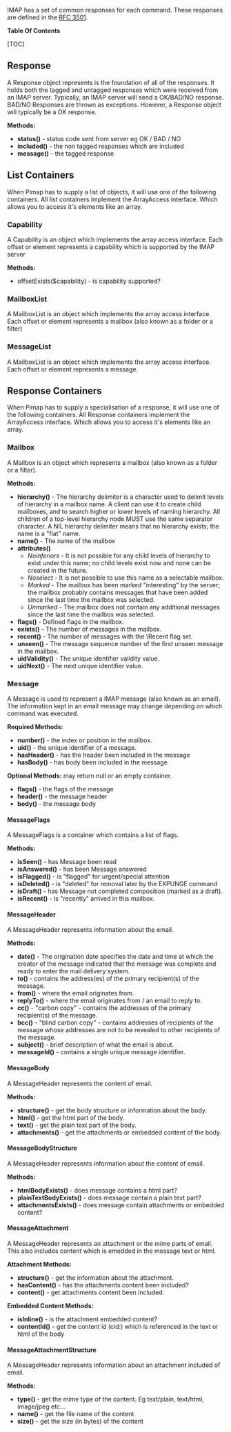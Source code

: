 IMAP has a set of common responses for each command. These responses are defined in the [RFC 3501](https://tools.ietf.org/html/rfc3501).

**Table Of Contents**

[TOC]

## Response
A Response object represents is the foundation of all of the responses. It holds both the tagged and untagged responses which 
were received from an IMAP server. Typically,  an IMAP server will send a OK/BAD/NO response. BAD/NO Responses are thrown
as exceptions. However, a Response object will typically be a OK response.

**Methods:**
- **status()** - status code sent from server eg OK / BAD / NO
- **included()** - the non tagged responses which are included
- **message()** -  the tagged response

## List Containers
When Pimap has to supply a list of objects, it will use one of the following containers. All list containers implement
the ArrayAccess interface. Which allows you to access it's elements like an array.

### Capability
A Capability is an object which implements the array access interface. Each offset or element represents a capability which is supported by the IMAP server

**Methods:**
- offsetExists($capability) - is capability supported?

### MailboxList
A MailboxList is an object which implements the array access interface. Each offset or element represents a mailbox (also known as a folder or a filter)

### MessageList
A MailboxList is an object which implements the array access interface. Each offset or element represents a message. 


## Response Containers

When Pimap has to supply a specialisation of a response, it will use one of the following containers. All Response containers implement the ArrayAccess interface. Which allows you to access it's elements like an array.


### Mailbox
A Mailbox is an object which represents a mailbox (also known as a folder or a filter). 

**Methods:**
- **hierarchy()** - The hierarchy delimiter is a character used to delimit levels of hierarchy in a mailbox name.  A client can use it to create child
mailboxes, and to search higher or lower levels of naming hierarchy.  All children of a top-level hierarchy node MUST use the same separator character.  A NIL hierarchy delimiter means
that no hierarchy exists; the name is a "flat" name.
- **name()** - The name of the mailbox
- **attributes()**
    - _Noinferiors_ - It is not possible for any child levels of hierarchy to exist under this name; no child levels exist now and none can be created in the future.
    - _Noselect_ - It is not possible to use this name as a selectable mailbox.
    - _Marked_ - The mailbox has been marked "interesting" by the server; the mailbox probably contains messages that have been added since the last time the mailbox was selected.
    - _Unmarked_ - The mailbox does not contain any additional messages since the last time the mailbox was selected.
- **flags()**  - Defined flags in the mailbox.
- **exists()** - The number of messages in the mailbox.
- **recent()** - The number of messages with the \Recent flag set.
- **unseen()** - The message sequence number of the first unseen message in the mailbox.
- **uidValidity()** - The unique identifier validity value.
- **uidNext()** - The next unique identifier value.


### Message
A Message is used to represent a IMAP message (also known as an email). The information kept in an email message may change depending on which command was executed.

**Required Methods:**
- **number()** - the index or position in the mailbox.
- **uid()** - the unique identifier of a message.
- **hasHeader()** - has the header been included in the message
- **hasBody()** - has body been included in the message

**Optional Methods:** may return null or an empty container.
- **flags()** - the flags of the message
- **header()** - the message header
- **body()** - the message body

#### MessageFlags
A MessageFlags is a container which contains a list of flags.

**Methods:**
- **isSeen()** - has Message been read
- **isAnswered()** - has been Message answered
- **isFlagged()** - is "flagged" for urgent/special attention
- **isDeleted()** - is "deleted" for removal later by the EXPUNGE command
- **isDraft()** -  has Message not completed composition (marked as a draft).
- **isRecent()** - is "recently" arrived in this mailbox.


#### MessageHeader
A MessageHeader represents information about the email.

**Methods:**
- **date()** - The origination date specifies the date and time at which the creator of the message indicated that the message was complete and ready to enter the mail delivery system.
- **to()** - contains the address(es) of the primary recipient(s) of the message.
- **from()** - where the email originates from.
- **replyTo()** - where the email originates from / an email to reply to.
- **cc()** - "carbon copy" - contains the addresses of the primary recipient(s) of the message.
- **bcc()** - "blind carbon copy" -  contains addresses of recipients of the message whose addresses are not to be revealed to other recipients of the message.
- **subject()** - brief description of what the email is about.
- **messageId()** - contains a single unique message identifier.

#### MessageBody
A MessageHeader represents the content of email.

**Methods:**
- **structure()** - get the body structure or information about the body.
- **html()** - get the html part of the body.
- **text()** - get the plain text  part of the body.
- **attachments()** - get the attachments or embedded content of the body.

#### MessageBodyStructure
A MessageHeader represents information about the content of email.

**Methods:**
- **htmlBodyExists()** - does message contains a html part?
- **plainTextBodyExists()** - does message contain a plain text part?
- **attachmentsExists()** - does message contain attachments or embedded content?

#### MessageAttachment
A MessageHeader represents an attachment or the mime parts of email. This also includes content which is emedded in the
message text or html.

**Attachment Methods:**
- **structure()** - get the information about the attachment.
- **hasContent()** - has the attachments content been included? 
- **content()** -  get attachments content been included.

**Embedded Content Methods:**
- **isInline()** - is the attachment embedded content?
- **contentId()** - get the content id (cid:) which is referenced in the text or html of the body

#### MessageAttachmentStructure
A MessageHeader represents information about an attachment included of email.

**Methods:**
- **type()** - get the mime type of the content. Eg text/plain, text/html, image/jpeg etc...
- **name()** - get the file name of the content
- **size()** - get the size (in bytes) of the content
